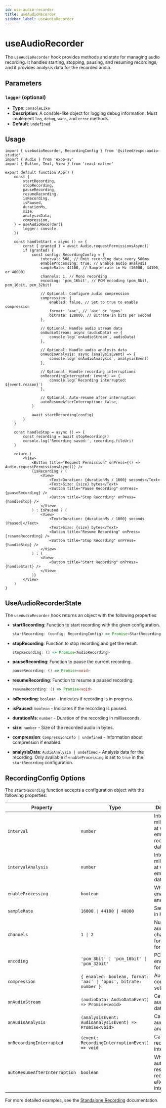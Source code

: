 ```yaml
---
id: use-audio-recorder
title: useAudioRecorder
sidebar_label: useAudioRecorder
---
```


# useAudioRecorder

The `useAudioRecorder` hook provides methods and state for managing audio recording. It handles starting, stopping, pausing, and resuming recordings, and it provides analysis data for the recorded audio.

## Parameters

### `logger` (optional)

- **Type**: `ConsoleLike`
- **Description**: A console-like object for logging debug information. Must implement `log`, `debug`, `warn`, and `error` methods.
- **Default**: `undefined`

## Usage

```tsx
import { useAudioRecorder, RecordingConfig } from '@siteed/expo-audio-studio'
import { Audio } from 'expo-av'
import { Button, Text, View } from 'react-native'

export default function App() {
    const {
        startRecording,
        stopRecording,
        pauseRecording,
        resumeRecording,
        isRecording,
        isPaused,
        durationMs,
        size,
        analysisData,
        compression,
    } = useAudioRecorder({
        logger: console,
    })

    const handleStart = async () => {
        const { granted } = await Audio.requestPermissionsAsync()
        if (granted) {
            const config: RecordingConfig = {
                interval: 500, // Emit recording data every 500ms
                enableProcessing: true, // Enable audio analysis
                sampleRate: 44100, // Sample rate in Hz (16000, 44100, or 48000)
                channels: 1, // Mono recording
                encoding: 'pcm_16bit', // PCM encoding (pcm_8bit, pcm_16bit, pcm_32bit)
                
                // Optional: Configure audio compression
                compression: {
                    enabled: false, // Set to true to enable compression
                    format: 'aac', // 'aac' or 'opus'
                    bitrate: 128000, // Bitrate in bits per second
                },
                
                // Optional: Handle audio stream data
                onAudioStream: async (audioData) => {
                    console.log(`onAudioStream`, audioData)
                },
                
                // Optional: Handle audio analysis data
                onAudioAnalysis: async (analysisEvent) => {
                    console.log(`onAudioAnalysis`, analysisEvent)
                },
                
                // Optional: Handle recording interruptions
                onRecordingInterrupted: (event) => {
                    console.log(`Recording interrupted: ${event.reason}`)
                },
                
                // Optional: Auto-resume after interruption
                autoResumeAfterInterruption: false,
            }
            
            await startRecording(config)
        }
    }

    const handleStop = async () => {
        const recording = await stopRecording()
        console.log('Recording saved:', recording.fileUri)
    }

    return (
        <View>
            <Button title="Request Permission" onPress={() => Audio.requestPermissionsAsync()} />
            {isRecording ? (
                <View>
                    <Text>Duration: {durationMs / 1000} seconds</Text>
                    <Text>Size: {size} bytes</Text>
                    <Button title="Pause Recording" onPress={pauseRecording} />
                    <Button title="Stop Recording" onPress={handleStop} />
                </View>
            ) : isPaused ? (
                <View>
                    <Text>Duration: {durationMs / 1000} seconds (Paused)</Text>
                    <Text>Size: {size} bytes</Text>
                    <Button title="Resume Recording" onPress={resumeRecording} />
                    <Button title="Stop Recording" onPress={handleStop} />
                </View>
            ) : (
                <View>
                    <Button title="Start Recording" onPress={handleStart} />
                </View>
            )}
        </View>
    )
}
```

## UseAudioRecorderState

The `useAudioRecorder` hook returns an object with the following properties:

- **startRecording**: Function to start recording with the given configuration.
    ```ts
    startRecording: (config: RecordingConfig) => Promise<StartRecordingResult>
    ```

- **stopRecording**: Function to stop recording and get the result.
    ```ts
    stopRecording: () => Promise<AudioRecording>
    ```

- **pauseRecording**: Function to pause the current recording.
    ```ts
    pauseRecording: () => Promise<void>
    ```

- **resumeRecording**: Function to resume a paused recording.
    ```ts
    resumeRecording: () => Promise<void>
    ```

- **isRecording**: `boolean` - Indicates if recording is in progress.
- **isPaused**: `boolean` - Indicates if the recording is paused.
- **durationMs**: `number` - Duration of the recording in milliseconds.
- **size**: `number` - Size of the recorded audio in bytes.
- **compression**: `CompressionInfo | undefined` - Information about compression if enabled.
- **analysisData**: `AudioAnalysis | undefined` - Analysis data for the recording. Only available if `enableProcessing` is set to `true` in the `startRecording` configuration.

## RecordingConfig Options

The `startRecording` function accepts a configuration object with the following properties:

| Property | Type | Description |
|----------|------|-------------|
| `interval` | `number` | Interval in milliseconds at which to emit recording data |
| `intervalAnalysis` | `number` | Interval in milliseconds at which to emit analysis data |
| `enableProcessing` | `boolean` | Whether to enable audio analysis |
| `sampleRate` | `16000 \| 44100 \| 48000` | Sample rate in Hz |
| `channels` | `1 \| 2` | Number of audio channels (1 for mono, 2 for stereo) |
| `encoding` | `'pcm_8bit' \| 'pcm_16bit' \| 'pcm_32bit'` | PCM encoding format |
| `compression` | `{ enabled: boolean, format: 'aac' \| 'opus', bitrate: number }` | Audio compression settings |
| `onAudioStream` | `(audioData: AudioDataEvent) => Promise<void>` | Callback for audio stream data |
| `onAudioAnalysis` | `(analysisEvent: AudioAnalysisEvent) => Promise<void>` | Callback for audio analysis data |
| `onRecordingInterrupted` | `(event: RecordingInterruptionEvent) => void` | Callback for recording interruptions |
| `autoResumeAfterInterruption` | `boolean` | Whether to automatically resume recording after an interruption |

For more detailed examples, see the [Standalone Recording](../usage/standalone-recording.md) documentation.

